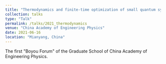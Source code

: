```yaml
---
title: "Thermodynamics and finite-time optimization of small quantum systems"
collection: talks
type: "Talk"
permalink: /talks/2021_thermodynamics
venue: "China Academy of Engineering Physics"
date: 2021-06-16
location: "Mianyang, China"
---
```


The first "Boyou Forum" of the Graduate School of China Academy of Engineering Physics.
